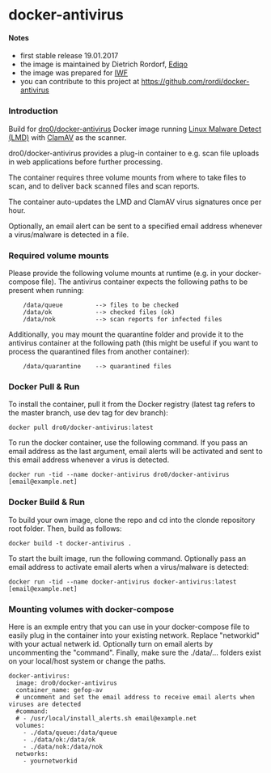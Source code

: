 # docker-antivirus


#### Notes

 - first stable release 19.01.2017
 - the image is maintained by Dietrich Rordorf, [Ediqo](https://www.ediqo.com/)
 - the image was prepared for [IWF](http://www.iwf.ch/web-solutions/)
 - you can contribute to this project at https://github.com/rordi/docker-antivirus



### Introduction

Build for [dro0/docker-antivirus](https://hub.docker.com/r/dro0/docker-antivirus/) Docker image running [Linux Malware Detect (LMD)](https://github.com/rfxn/linux-malware-detect) with [ClamAV](https://github.com/vrtadmin/clamav-devel) as the scanner.

dro0/docker-antivirus provides a plug-in container to e.g. scan file uploads in web applications before further processing.

The container requires three volume mounts from where to take files to scan, and to deliver back scanned files and scan reports. 

The container auto-updates the LMD and ClamAV virus signatures once per hour.

Optionally, an email alert can be sent to a specified email address whenever a virus/malware is detected in a file.


### Required volume mounts

Please provide the following volume mounts at runtime (e.g. in your docker-compose file). The antivirus container expects the following paths to be present when running:

        /data/queue         --> files to be checked
        /data/ok            --> checked files (ok)
        /data/nok           --> scan reports for infected files
        
Additionally, you may mount the quarantine folder and provide it to the antivirus container at the following path (this might be useful if you want to process the quarantined files from another container): 

        /data/quarantine    --> quarantined files



### Docker Pull & Run

To install the container, pull it from the Docker registry (latest tag refers to
the master branch, use dev tag for dev branch):

    docker pull dro0/docker-antivirus:latest

To run the docker container, use the following command. If you pass an email address as the last argument, email alerts will be activated and sent to this email address whenever a virus is detected.

    docker run -tid --name docker-antivirus dro0/docker-antivirus [email@example.net]



### Docker Build & Run

To build your own image, clone the repo and cd into the clonde repository root folder. Then, build as follows:

    docker build -t docker-antivirus .

To start the built image, run the following command. Optionally pass an email address to activate email alerts when a virus/malware is detected:

    docker run -tid --name docker-antivirus docker-antivirus:latest [email@example.net]



### Mounting volumes with docker-compose

Here is an exmple entry that you can use in your docker-compose file to easily plug in the container into your existing network. Replace "networkid" with your actual netwerk id. Optionally turn on email alerts by uncommenting the "command". Finally, make sure the ./data/... folders exist on your local/host system or change the paths.


    docker-antivirus:
      image: dro0/docker-antivirus
      container_name: gefop-av
      # uncomment and set the email address to receive email alerts when viruses are detected
      #command:
      # - /usr/local/install_alerts.sh email@example.net
      volumes:
        - ./data/queue:/data/queue
        - ./data/ok:/data/ok
        - ./data/nok:/data/nok
      networks:
        - yournetworkid
